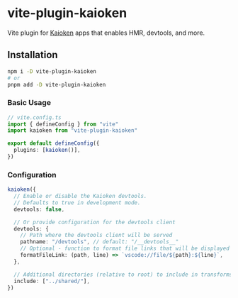 # vite-plugin-kaioken

Vite plugin for <a href="https://kaioken.dev">Kaioken</a> apps that enables HMR, devtools, and more.

## Installation

```bash
npm i -D vite-plugin-kaioken
# or
pnpm add -D vite-plugin-kaioken
```

### Basic Usage

```ts
// vite.config.ts
import { defineConfig } from "vite"
import kaioken from "vite-plugin-kaioken"

export default defineConfig({
  plugins: [kaioken()],
})
```

### Configuration

```ts
kaioken({
  // Enable or disable the Kaioken devtools.
  // Defaults to true in development mode.
  devtools: false,

  // Or provide configuration for the devtools client
  devtools: {
    // Path where the devtools client will be served
    pathname: "/devtools", // default: "/__devtools__"
    // Optional - function to format file links that will be displayed in the devtools
    formatFileLink: (path, line) => `vscode://file/${path}:${line}`,
  },

  // Additional directories (relative to root) to include in transforms.
  include: ["../shared/"],
})
```
